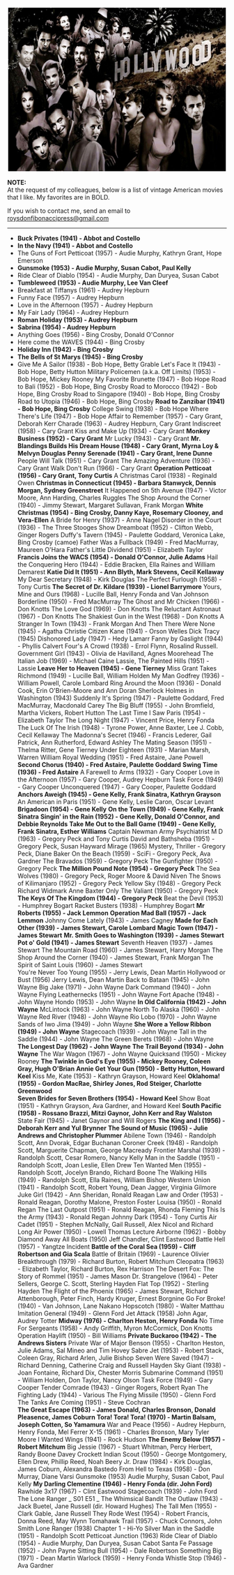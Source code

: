 <p align="center">
	<img width="500" img src="https://github.com/pfroysdon/movie_rack/blob/main/figures/classic_movies.jpg">
</p>

**NOTE:**  
At the request of my colleagues, below is a list of vintage American movies that I like.  My favorites are in BOLD.

If you wish to contact me, send an email to [roysdonfibonaccipress@gmail.com](mailto:roysdonfibonaccipress@gmail.com)


-----------------------------------------------------------------------------------

- **Buck Privates (1941) - Abbot and Costello**
- **In the Navy (1941) - Abbot and Costello**
- The Guns of Fort Petticoat (1957) -  Audie Murphy, Kathryn Grant, Hope Emerson
- **Gunsmoke (1953) -  Audie Murphy, Susan Cabot, Paul Kelly**
- Ride Clear of Diablo (1954) - Audie Murphy, Dan Duryea, Susan Cabot
- **Tumbleweed (1953) - Audie Murphy, Lee Van Cleef** 
- Breakfast at Tiffanys (1961) - Audrey Hepburn
- Funny Face (1957) - Audrey Hepburn
- Love in the Afternoon (1957) - Audrey Hepburn
- My Fair Lady (1964) - Audrey Hepburn
- **Roman Holiday (1953) - Audrey Hepburn**
- **Sabrina (1954) - Audrey Hepburn**
- Anything Goes (1956) - Bing Crosby, Donald O'Connor 
- Here come the WAVES (1944) - Bing Crosby
- **Holiday Inn (1942) - Bing Crosby**
- **The Bells of St Marys (1945) - Bing Crosby**
- Give Me A Sailor (1938) - Bob Hope, Betty Grable 
Let's Face It (1943) - Bob Hope, Betty Hutton 
Military Policemen (a.k.a. Off Limits) (1953) - Bob Hope, Mickey Rooney 
My Favorite Brunette (1947) - Bob Hope
Road to Bali (1952) - Bob Hope, Bing Crosby
Road to Morocco (1942) - Bob Hope, Bing Crosby
Road to Singapore (1940) - Bob Hope, Bing Crosby 
Road to Utopia (1946) - Bob Hope, Bing Crosby 
**Road to Zanzibar (1941) - Bob Hope, Bing Crosby** 
College Swing (1938) - Bob Hope 
Where There's Life (1947) - Bob Hope 
Affair to Remember (1957) - Cary Grant, Deborah Kerr 
Charade (1963) - Audrey Hepburn, Cary Grant 
Indiscreet (1958) - Cary Grant 
Kiss and Make Up (1934) - Cary Grant 
**Monkey Business (1952) - Cary Grant** 
Mr Lucky (1943) - Cary Grant 
**Mr. Blandings Builds His Dream House (1948) - Cary Grant, Myrna Loy & Melvyn Douglas** 
**Penny Serenade (1941) - Cary Grant, Irene Dunne** 
People Will Talk (1951) - Cary Grant 
The Amazing Adventure (1936) - Cary Grant 
Walk Don't Run (1966) - Cary Grant 
**Operation Petticoat (1956) - Cary Grant, Tony Curtis**
A Christmas Carol (1938) - Reginald Owen 
**Christmas in Connecticut (1945) - Barbara Stanwyck, Dennis Morgan, Sydney Greenstreet** 
It Happened on 5th Avenue (1947) - Victor Moore, Ann Harding, Charles Ruggles
The Shop Around the Corner (1940) - Jimmy Stewart, Margaret Sullavan, Frank Morgan
**White Christmas (1954) - Bing Crosby, Danny Kaye, Rosemary Clooney, and Vera-Ellen**
A Bride for Henry (1937) - Anne Nagel 
Disorder in the Court (1936) - The Three Stooges Show 
Dreamboat (1952) - Clifton Webb, Ginger Rogers 
Duffy's Tavern (1945) - Paulette Goddard, Veronica Lake, Bing Crosby (camoe) 
Father Was a Fullback (1949) - Fred MacMurray, Maureen O'Hara 
Father's Little Dividend (1951) - Elizabeth Taylor 
**Francis Joins the WACS (1954) - Donald O'Connor, Julie Adams**
Hail the Conquering Hero (1944) - Eddie Bracken, Ella Raines and William Demarest
**Katie Did It (1951) -  Ann Blyth, Mark Stevens, Cecil Kellaway** 
My Dear Secretary (1948) - Kirk Douglas 
The Perfect Furlough (1958) - Tony Curtis
**The Secret of Dr. Kildare (1939) - Lionel Barrymore** 
Yours, Mine and Ours (1968) - Lucille Ball, Henry Fonda and Van Johnson 
Borderline (1950) - Fred MacMurray 
The Ghost and Mr Chicken (1966) - Don Knotts
The Love God (1969) - Don Knotts 
The Reluctant Astronaut (1967) - Don Knotts 
The Shakiest Gun in the West (1968) - Don Knotts 
A Stranger In Town (1943) - Frank Morgan 
And Then There Were None (1945) - Agatha Christie 
Citizen Kane (1941) - Orson Welles 
Dick Tracy (1945) 
Dishonored Lady (1947) - Hedy Lamarr 
Fanny by Gaslight (1944) - Phyllis Calvert 
Four's A Crowd (1938) - Errol Flynn, Rosalind Russell. 
Government Girl (1943) - Olivia de Havilland, Agnes Moorehead 
The Italian Job (1969) - Michael Caine
Lassie, The Painted Hills (1951) - Lassie 
**Leave Her to Heaven (1945) - Gene Tierney** 
Miss Grant Takes Richmond (1949) - Lucille Ball, William Holden 
My Man Godfrey (1936) - William Powell, Carole Lombard 
Ring Around the Moon (1936) - Donald Cook, Erin O'Brien-Moore and Ann Doran 
Sherlock Holmes in Washington (1943) 
Suddenly It's Spring (1947) - Paulette Goddard, Fred MacMurray, Macdonald Carey 
The Big Bluff (1955) - John Bromfield, Martha Vickers, Robert Hutton 
The Last Time I Saw Paris (1954) - Elizabeth Taylor 
The Long Night (1947) - Vincent Price, Henry Fonda 
The Luck Of The Irish (1948) - Tyrone Power, Anne Baxter, Lee J. Cobb, Cecil Kellaway 
The Madonna's Secret (1946) - Francis Lederer, Gail Patrick, Ann Rutherford, Edward Ashley 
The Mating Season (1951) - Thelma Ritter, Gene Tierney 
Under Eighteen (1931) - Marian Marsh, Warren William 
Royal Wedding (1951) - Fred Astaire, Jane Powell 
**Second Chorus (1940) - Fred Astaire, Paulette Goddard** 
**Swing Time (1936) - Fred Astaire**
A Farewell to Arms (1932) - Gary Cooper 
Love in the Afternoon (1957) - Gary Cooper, Audrey Hepburn 
Task Force (1949) - Gary Cooper 
Unconquered (1947) - Gary Cooper, Paulette Goddard 
**Anchors Aweigh (1945) - Gene Kelly, Frank Sinatra, Kathryn Grayson**
An American in Paris (1951) - Gene Kelly, Leslie Caron, Oscar Levant
**Brigadoon (1954) - Gene Kelly**
**On the Town (1949) - Gene Kelly, Frank Sinatra**
**Singin' in the Rain (1952) - Gene Kelly, Donald O'Connor, and Debbie Reynolds**
**Take Me Out to the Ball Game (1949) - Gene Kelly, Frank Sinatra, Esther Williams**
Captain Newman Army Psychiatrist M D (1963) - Gregory Peck and Tony Curtis 
David and Bathsheba (1951) - Gregory Peck, Susan Hayward 
Mirage (1965) Mystery, Thriller - Gregory Peck, Diane Baker 
On the Beach (1959) - SciFi - Gregory Peck, Ava Gardner 
The Bravados (1959) - Gregory Peck 
The Gunfighter (1950) - Gregory Peck 
**The Million Pound Note (1954) - Gregory Peck** 
The Sea Wolves (1980) - Gregory Peck, Roger Moore & David Niven 
The Snows of Kilimanjaro (1952) - Gregory Peck 
Yellow Sky (1948) - Gregory Peck Richard Widmark Anne Baxter 
Only The Valiant (1950) - Gregory Peck 
**The Keys Of The Kingdom (1944) - Gregory Peck** 
Beat the Devil (1953) - Humphrey Bogart 
Racket Busters (1938) - Humphrey Bogart 
**Mr Roberts (1955) - Jack Lemmon**
**Operation Mad Ball (1957) - Jack Lemmon**
Johnny Come Lately (1943) - James Cagney 
**Made for Each Other (1939) - James Stewart, Carole Lombard** 
**Magic Town (1947) - James Stewart** 
**Mr. Smith Goes to Washington (1939) - James Stewart**  
**Pot o' Gold (1941) - James Stewart** 
Seventh Heaven (1937) - James Stewart 
The Mountain Road (1960) - James Stewart, Harry Morgan 
The Shop Around the Corner (1940) - James Stewart, Frank Morgan 
The Spirit of Saint Louis (1960) - James Stewart  
You're Never Too Young (1955) - Jerry Lewis, Dean Martin 
Hollywood or Bust (1956) Jerry Lewis, Dean Martin 
Back to Bataan (1945) - John Wayne
Big Jake (1971) - John Wayne 
Dark Command (1940) - John Wayne 
Flying Leathernecks (1951) - John Wayne 
Fort Apache (1948) - John Wayne 
Hondo (1953) - John Wayne 
**In Old California (1942) - John Wayne** 
McLintock (1963) - John Wayne 
North To Alaska (1960) - John Wayne 
Red River (1948) - John Wayne 
Rio Lobo (1970) - John Wayne 
Sands of Iwo Jima (1949) - John Wayne 
**She Wore a Yellow Ribbon (1949) - John Wayne** 
Stagecoach (1939) - John Wayne 
Tall in the Saddle (1944) - John Wayne 
The Green Berets (1968) - John Wayne 
**The Longest Day (1962) - John Wayne** 
**The Trail Beyond (1934) - John Wayne** 
The War Wagon (1967) - John Wayne 
Quicksand (1950) - Mickey Rooney 
**The Twinkle in God's Eye (1955) - Mickey Rooney, Coleen Gray, Hugh O'Brian** 
**Annie Get Your Gun (1950) - Betty Hutton, Howard Keel**
Kiss Me, Kate (1953) - Kathryn Grayson, Howard Keel
**Oklahoma! (1955) - Gordon MacRae, Shirley Jones, Rod Steiger, Charlotte Greenwood**  
**Seven Brides for Seven Brothers (1954) - Howard Keel**
Show Boat (1951) -  Kathryn Grayson, Ava Gardner, and Howard Keel
**South Pacific (1958) -  Rossano Brazzi, Mitzi Gaynor, John Kerr and Ray Walston**  
State Fair (1945) - Janet Gaynor and Will Rogers
**The King and I (1956) - Deborah Kerr and Yul Brynner**
**The Sound of Music (1965) - Julie Andrews and Christopher Plummer**
Abilene Town (1946) - Randolph Scott, Ann Dvorak, Edgar Buchanan 
Coroner Creek (1948) - Randolph Scott, Marguerite Chapman, George Macready 
Frontier Marshal (1939) - Randolph Scott, Cesar Romero, Nancy Kelly 
Man in the Saddle (1951) - Randolph Scott, Joan Leslie, Ellen Drew 
Ten Wanted Men (1955) -  Randolph Scott, Jocelyn Brando, Richard Boone 
The Walking Hills (1949) - Randolph Scott, Ella Raines, William Bishop 
Western Union (1941) - Randolph Scott, Robert Young, Dean Jagger, Virginia Gilmore 
Juke Girl (1942) - Ann Sheridan, Ronald Reagan 
Law and Order (1953) -Ronald Reagan, Dorothy Malone, Preston Foster 
Louisa (1950) - Ronald Regan 
The Last Outpost (1951) - Ronald Reagan, Rhonda Fleming 
This Is the Army (1943) - Ronald Regan 
Johnny Dark (1954) - Tony Curtis 
Air Cadet (1951) - Stephen McNally, Gail Russell, Alex Nicol and Richard Long
Air Power (1950) - Lowell Thomas Lecture 
Airborne (1962) - Bobby Diamond 
Away All Boats (1950) Jeff Chandler, Clint Eastwood 
Battle Hell (1957) - Yangtze Incident 
**Battle of the Coral Sea (1959) - Cliff Robertson and Gia Scala**
Battle of Britain (1969) -  Laurence Olivier 
Breakthrough (1979) - Richard Burton, Robert Mitchum 
Cleopatra (1963) -  Elizabeth Taylor, Richard Burton, Rex Harrison
The Desert Fox: The Story of Rommel (1951) - James Mason
Dr. Strangelove (1964) -  Peter Sellers, George C. Scott, Sterling Hayden
Flat Top (1952) - Sterling Hayden 
The Flight of the Phoenix (1965) - James Stewart, Richard Attenborough, Peter Finch, Hardy Kruger, Ernest Borgnine
Go For Broke! (1940) - Van Johnson, Lane Nakano 
Hopscotch (1980) - Walter Matthau 
Imitation General (1949) - Glenn Ford 
Jet Attack (1958) John Agar, Audrey Totter 
**Midway (1976) - Charlton Heston, Henry Fonda**
No Time For Sergeants (1958) - Andy Griffith, Myron McCormick, Don Knotts
Operation Haylift (1950) - Bill Williams 
**Private Buckaroo (1942) - The Andrews Sisters** 
Private War of Major Benson (1955) - Charlton Heston, Julie Adams, Sal Mineo and Tim Hovey
Sabre Jet (1953) - Robert Stack, Coleen Gray, Richard Arlen, Julie Bishop
Seven Were Saved (1947) - Richard Denning, Catherine Craig and Russell Hayden
Sky Giant (1938) - Joan Fontaine, Richard Dix, Chester Morris 
Submarine Command (1951) - William Holden, Don Taylor, Nancy Olson 
Task Force (1949) - Gary Cooper 
Tender Comrade (1943) - Ginger Rogers, Robert Ryan 
The Fighting Lady (1944) - Various 
The Flying Missile (1950) - Glenn Ford 
The Tanks Are Coming (1951) - Steve Cochran  
**The Great Escape (1963) - James Donald, Charles Bronson, Donald Pleasence, James Coburn**
**Tora! Tora! Tora! (1970) - Martin Balsam, Joseph Cotten, So Yamamura**
War and Peace (1956) - Audrey Hepburn, Henry Fonda, Mel Ferrer
X-15 (1961) - Charles Bronson, Mary Tyler Moore 
I Wanted Wings (1941) - Rock Hudson 
**The Enemy Below (1957) - Robert Mitchum** 
Big Jessie (1967) - Stuart Whitman, Percy Herbert, Randy Boone 
Davey Crockett Indian Scout (1950) -  George Montgomery, Ellen Drew, Phillip Reed, Noah Beery Jr. 
Draw (1984) - Kirk Douglas, James Coburn, Alexandra Bastedo 
From Hell to Texas (1958) -  Don Murray, Diane Varsi 
Gunsmoke (1953) Audie Murphy, Susan Cabot, Paul Kelly 
**My Darling Clementine (1946) - Henry Fonda (dir. John Ford)** 
Rawhide 3x17 (1967) - Clint Eastwood 
Stagecoach (1939) - John Ford 
The Lone Ranger _ S01 E51 _ The Whimsical Bandit 
The Outlaw (1943) - Jack Buetel, Jane Russell (dir. Howard Hughes) 
The Tall Men (1955) - Clark Gable, Jane Russell 
They Rode West (1954) - Robert Francis, Donna Reed, May Wynn 
Tomahawk Trail (1957) - Chuck Connors, John Smith 
Lone Ranger (1938) Chapter 1 - Hi-Yo Silver 
Man in the Saddle (1951) - Randolph Scott 
Petticoat Junction (1963) 
Ride Clear of Diablo (1954) - Audie Murphy, Dan Duryea, Susan Cabot 
Santa Fe Passage (1952) - John Payne 
Sitting Bull (1954) - Dale Robertson 
Something Big (1971) - Dean Martin 
Warlock (1959) - Henry Fonda 
Whistle Stop (1946) - Ava Gardner 
